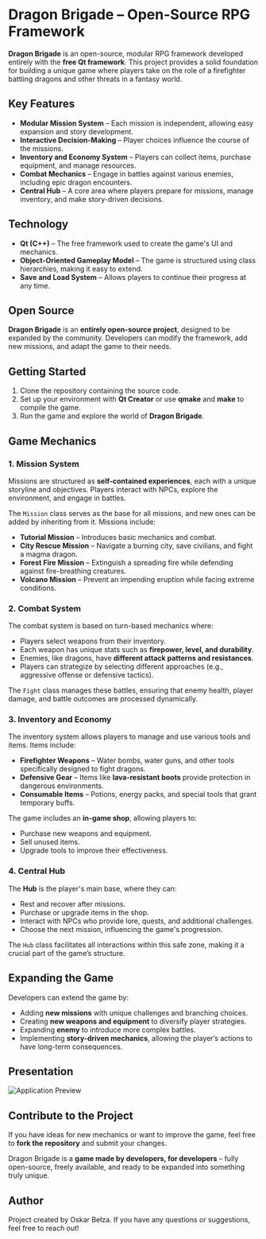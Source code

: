 # Dragon Brigade – Open-Source RPG Framework

**Dragon Brigade** is an open-source, modular RPG framework developed entirely with the **free Qt framework**. This project provides a solid foundation for building a unique game where players take on the role of a firefighter battling dragons and other threats in a fantasy world.

## Key Features
- **Modular Mission System** – Each mission is independent, allowing easy expansion and story development.
- **Interactive Decision-Making** – Player choices influence the course of the missions.
- **Inventory and Economy System** – Players can collect items, purchase equipment, and manage resources.
- **Combat Mechanics** – Engage in battles against various enemies, including epic dragon encounters.
- **Central Hub** – A core area where players prepare for missions, manage inventory, and make story-driven decisions.

## Technology
- **Qt (C++)** – The free framework used to create the game's UI and mechanics.
- **Object-Oriented Gameplay Model** – The game is structured using class hierarchies, making it easy to extend.
- **Save and Load System** – Allows players to continue their progress at any time.

## Open Source
**Dragon Brigade** is an **entirely open-source project**, designed to be expanded by the community. Developers can modify the framework, add new missions, and adapt the game to their needs.

## Getting Started
1. Clone the repository containing the source code.
2. Set up your environment with **Qt Creator** or use **qmake** and **make** to compile the game.
3. Run the game and explore the world of **Dragon Brigade**.

##  Game Mechanics

### 1. **Mission System**
Missions are structured as **self-contained experiences**, each with a unique storyline and objectives. Players interact with NPCs, explore the environment, and engage in battles. 

The `Mission` class serves as the base for all missions, and new ones can be added by inheriting from it. Missions include:
- **Tutorial Mission** – Introduces basic mechanics and combat.
- **City Rescue Mission** – Navigate a burning city, save civilians, and fight a magma dragon.
- **Forest Fire Mission** – Extinguish a spreading fire while defending against fire-breathing creatures.
- **Volcano Mission** – Prevent an impending eruption while facing extreme conditions.

### 2. **Combat System**
The combat system is based on turn-based mechanics where:
- Players select weapons from their inventory.
- Each weapon has unique stats such as **firepower, level, and durability**.
- Enemies, like dragons, have **different attack patterns and resistances**.
- Players can strategize by selecting different approaches (e.g., aggressive offense or defensive tactics).

The `Fight` class manages these battles, ensuring that enemy health, player damage, and battle outcomes are processed dynamically.

### 3. **Inventory and Economy**
The inventory system allows players to manage and use various tools and items. Items include:
- **Firefighter Weapons** – Water bombs, water guns, and other tools specifically designed to fight dragons.
- **Defensive Gear** – Items like **lava-resistant boots** provide protection in dangerous environments.
- **Consumable Items** – Potions, energy packs, and special tools that grant temporary buffs.

The game includes an **in-game shop**, allowing players to:
- Purchase new weapons and equipment.
- Sell unused items.
- Upgrade tools to improve their effectiveness.

### 4. **Central Hub**
The **Hub** is the player's main base, where they can:
- Rest and recover after missions.
- Purchase or upgrade items in the shop.
- Interact with NPCs who provide lore, quests, and additional challenges.
- Choose the next mission, influencing the game's progression.

The `Hub` class facilitates all interactions within this safe zone, making it a crucial part of the game’s structure.

##  Expanding the Game
Developers can extend the game by:
- Adding **new missions** with unique challenges and branching choices.
- Creating **new weapons and equipment** to diversify player strategies.
- Expanding **enemy** to introduce more complex battles.
- Implementing **story-driven mechanics**, allowing the player’s actions to have long-term consequences.

## **Presentation**  
![Application Preview](app_preview.png)

##  Contribute to the Project
If you have ideas for new mechanics or want to improve the game, feel free to **fork the repository** and submit your changes. 

Dragon Brigade is a **game made by developers, for developers** – fully open-source, freely available, and ready to be expanded into something truly unique.

## **Author**

Project created by Oskar Bełza. If you have any questions or suggestions, feel free to reach out!
